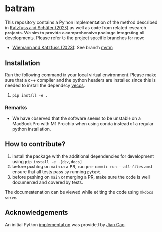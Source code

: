 # batram

This repository contains a Python implementation of the method described in
[Katzfuss and Schäfer (2023)](https://doi.org/10.1080/01621459.2023.2197158) as
well as code from related research projects. We aim to provide a comprehensive
package integrating all developments. Please refer to the project specific
branches for now:

- [Wiemann and Katzfuss (2023)](https://link.springer.com/article/10.1007/s13253-023-00580-z): See branch
  [mvtm](https://github.com/katzfuss-group/batram/tree/mvtm)

## Installation

Run the following command in your local virtual environment. Please make sure
that a c++ compiler and the python headers are installed since this is needed to
install the dependecy [veccs](https://github.com/katzfuss-group/veccs).

1. `pip install -e .`

### Remarks

- We have observed that the software seems to be unstable on a MacBook Pro with
  M1 Pro chip when using conda instead of a regular python installation.


## How to contribute?

1. install the package with the additional dependencies for development using
   `pip install -e .[dev,docs]`
2. before pushing on `main` or a PR, run `pre-commit run --all-files` and ensure
   that all tests pass by running `pytest`.
3. before pushing on `main` or merging a PR, make sure the code is well
   documented and covered by tests.

The documentenation can be viewed while editing the code using `mkdocs serve`.

## Acknowledgements

An initial Python
[implementation](https://github.com/katzfuss-group/BaTraMaSpa_py) was provided
by [Jian Cao](https://www.uh.edu/nsm/math/people/faculty/index.php#assistantprof).
